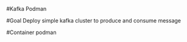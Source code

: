 #Kafka Podman 

#Goal
Deploy simple kafka cluster to produce and consume message

#Container
podman

